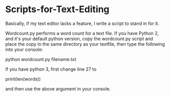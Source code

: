 Scripts-for-Text-Editing
========================

Basically, if my text editor lacks a feature, I write a script to stand in for it.

Wordcount.py performs a word count for a text file.  If you have Python 2, and it's your default python version, copy the wordcount.py script and place the copy in the same directory as your textfile, then type the following into your console:

python wordcount.py filename.txt

If you have python 3, first change line 27 to

print(len(words))

and then use the above argument in your console.
